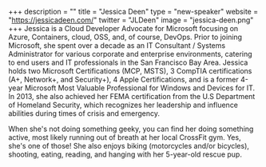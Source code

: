 +++
description = ""
title = "Jessica Deen"
type = "new-speaker"
website = "https://jessicadeen.com/"
twitter = "JLDeen"
image = "jessica-deen.png"
+++
Jessica is a Cloud Developer Advocate for Microsoft focusing on Azure, Containers, cloud, OSS, and, of course, DevOps. Prior to joining Microsoft, she spent over a decade as an IT Consultant / Systems Administrator for various corporate and enterprise environments, catering to end users and IT professionals in the San Francisco Bay Area. Jessica holds two Microsoft Certifications (MCP, MSTS), 3 CompTIA certifications (A+, Network+, and Security+), 4 Apple Certifications, and is a former 4-year Microsoft Most Valuable Professional for Windows and Devices for IT. In 2013, she also achieved her FEMA certification from the U.S Department of Homeland Security, which recognizes her leadership and influence abilities during times of crisis and emergency.

When she's not doing something geeky, you can find her doing something active, most likely running out of breath at her local CrossFit gym. Yes, she's one of those! She also enjoys biking (motorcycles and/or bicycles), shooting, eating, reading, and hanging with her 5-year-old rescue pup.